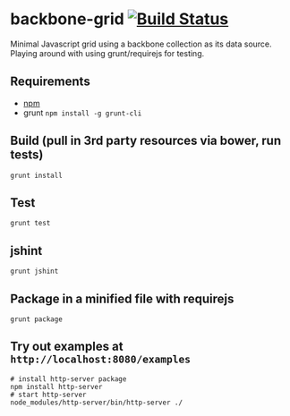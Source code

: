 # backbone-grid [![Build Status](https://travis-ci.org/jamesrr39/backbone-grid.svg?branch=master)](https://travis-ci.org/jamesrr39/backbone-grid)
Minimal Javascript grid using a backbone collection as its data source.
Playing around with using grunt/requirejs for testing.

## Requirements

* [npm](https://docs.npmjs.com/getting-started/installing-node)
* grunt `npm install -g grunt-cli`

## Build (pull in 3rd party resources via bower, run tests)

    grunt install

## Test ##

    grunt test

## jshint ##

    grunt jshint

## Package in a minified file with requirejs

    grunt package

## Try out examples at `http://localhost:8080/examples`

    # install http-server package
    npm install http-server
    # start http-server
    node_modules/http-server/bin/http-server ./
